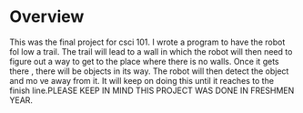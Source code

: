 Overview
========
This was the final project for csci 101. I wrote a program to have the robot fol
low a trail. The trail will lead to a wall in which the robot will then need to
figure out a way to get to the place where there is no walls. Once it gets there
, there will be objects in its way. The robot will then detect the object and mo
ve away from it. It will keep on doing this until it reaches to the finish line.PLEASE KEEP IN MIND THIS PROJECT WAS DONE IN FRESHMEN YEAR.
